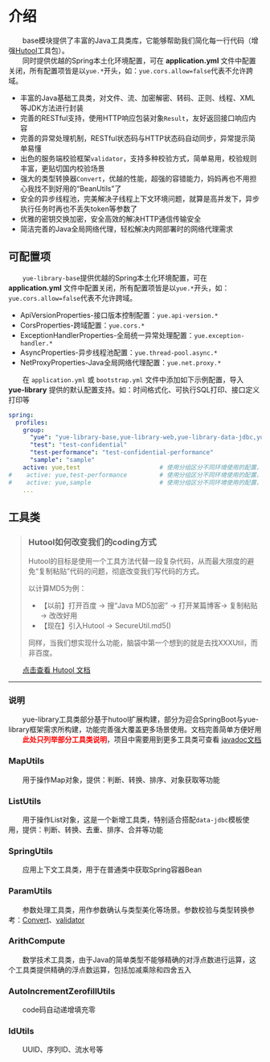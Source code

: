 # 介绍
　　base模块提供了丰富的Java工具类库，它能够帮助我们简化每一行代码（增强[Hutool](https://hutool.cn)工具包）。<br>
　　同时提供优越的Spring本土化环境配置，可在 <b>application.yml</b> 文件中配置关闭，所有配置项皆是以`yue.*`开头，如：`yue.cors.allow=false`代表不允许跨域。
- 丰富的Java基础工具类，对文件、流、加密解密、转码、正则、线程、XML等JDK方法进行封装
- 完善的RESTful支持，使用HTTP响应包装对象`Result`，友好返回接口响应内容
- 完善的异常处理机制，RESTful状态码与HTTP状态码自动同步，异常提示简单易懂
- 出色的服务端校验框架`validator`，支持多种校验方式，简单易用，校验规则丰富，更贴切国内校验场景
- 强大的类型转换器`Convert`，优越的性能，超强的容错能力，妈妈再也不用担心我找不到好用的“BeanUtils”了
- 安全的异步线程池，完美解决子线程上下文环境问题，就算是高并发下，异步执行任务时再也不丢失token等参数了
- 优雅的密钥交换加密，安全高效的解决HTTP通信传输安全
- 简洁完善的Java全局网络代理，轻松解决内网部署时的网络代理需求

## 可配置项
　　`yue-library-base`提供优越的Spring本土化环境配置，可在 <b>application.yml</b> 文件中配置关闭，所有配置项皆是以`yue.*`开头，如：`yue.cors.allow=false`代表不允许跨域。
- ApiVersionProperties-接口版本控制配置：`yue.api-version.*`
- CorsProperties-跨域配置：`yue.cors.*`
- ExceptionHandlerProperties-全局统一异常处理配置：`yue.exception-handler.*`
- AsyncProperties-异步线程池配置：`yue.thread-pool.async.*`
- NetProxyProperties-Java全局网络代理配置：`yue.net.proxy.*`

　　在 `application.yml` 或 `bootstrap.yml` 文件中添加如下示例配置，导入 **yue-library** 提供的默认配置支持。如：时间格式化、可执行SQL打印、接口定义打印等
```yml
spring:
  profiles:
    group:
      "yue": "yue-library-base,yue-library-web,yue-library-data-jdbc,yue-library-data-redis"
      "test": "test-confidential"
      "test-performance": "test-confidential-performance"
      "sample": "sample"
    active: yue,test                      # 使用分组区分不同环境使用的配置，yue作为基础配置，再任何情况下都启用
#    active: yue,test-performance         # 使用分组区分不同环境使用的配置，yue作为基础配置，再任何情况下都启用
#    active: yue,sample                   # 使用分组区分不同环境使用的配置，yue作为基础配置，再任何情况下都启用
    ...
```

## 工具类
> ### Hutool如何改变我们的coding方式
> 
> Hutool的目标是使用一个工具方法代替一段复杂代码，从而最大限度的避免“复制粘贴”代码的问题，彻底改变我们写代码的方式。
> 
> 以计算MD5为例：
> 
> - 【以前】打开百度 -> 搜“Java MD5加密” -> 打开某篇博客-> 复制粘贴 -> 改改好用
> - 【现在】引入Hutool -> SecureUtil.md5()
> 
> 同样，当我们想实现什么功能，脑袋中第一个想到的就是去找XXXUtil，而非百度。

　　[点击查看 Hutool 文档](https://hutool.cn/docs)

-------------------------------------------------------------------------------

### 说明
　　yue-library工具类部分基于hutool扩展构建，部分为迎合SpringBoot与yue-library框架需求所构建，功能完善强大覆盖更多场景使用。文档完善简单方便好用  
　　<font color=red>**此处只列举部分工具类说明**</font>，项目中需要用到更多工具类可查看 [javadoc文档](https://apidoc.gitee.com/yl-yue/yue-library/)

### MapUtils
　　用于操作Map对象，提供：判断、转换、排序、对象获取等功能

### ListUtils
　　用于操作List对象，这是一个新增工具类，特别适合搭配`data-jdbc`模板使用，提供：判断、转换、去重、排序、合并等功能

### SpringUtils
　　应用上下文工具类，用于在普通类中获取Spring容器Bean

### ParamUtils
　　参数处理工具类，用作参数确认与类型美化等场景。参数校验与类型转换参考：[Convert](base/介绍.md#类型转换器)、[validator](base/校验.md#validator)

### ArithCompute
　　数学技术工具类，由于Java的简单类型不能够精确的对浮点数进行运算，这个工具类提供精确的浮点数运算，包括加减乘除和四舍五入

### AutoIncrementZerofillUtils
　　code码自动递增填充零

### IdUtils
　　UUID、序列ID、流水号等